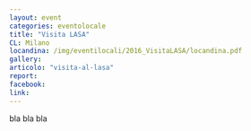 ```yaml
---
layout: event
categories: eventolocale
title: "Visita LASA"
CL: Milano
locandina: /img/eventilocali/2016_VisitaLASA/locandina.pdf
gallery:
articolo: "visita-al-lasa"
report:
facebook: 
link:
---
```


bla bla bla
